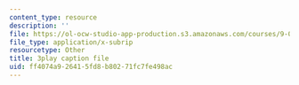 ```yaml
---
content_type: resource
description: ''
file: https://ol-ocw-studio-app-production.s3.amazonaws.com/courses/9-00sc-introduction-to-psychology-fall-2011/ff4074a926415fd8b80271fc7fe498ac_Qw4SkvZ03cc.vtt
file_type: application/x-subrip
resourcetype: Other
title: 3play caption file
uid: ff4074a9-2641-5fd8-b802-71fc7fe498ac
---
```

